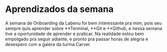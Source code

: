 # Aprendizados da semana

A semana de Onboarding da Labenu foi bem interessante pra mim,
pois seu sempre quis aprender sobre **Terminal, **Git e **Github, e nessa semana tive a oportunidade de aprender e praticar. Na realidade estou bem empolgado pra seguir adiante, e pronto pra passar horas de alegria e desespero com a galera da turma Carver.